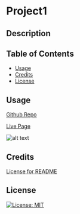 # Project1

## Description


## Table of Contents

- [Usage](#usage)
- [Credits](#credits)
- [License](#license)


## Usage

<a href="https://github.com/JoseGuache/Project1.git">Github Repo</a>

<a href="">Live Page</a>

![alt text](./)

## Credits

<a href="https://gist.github.com/lukas-h/2a5d00690736b4c3a7ba">License for README</a>


## License

[![License: MIT](https://img.shields.io/badge/License-MIT-yellow.svg)](https://opensource.org/licenses/MIT)